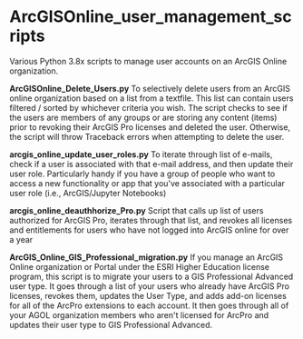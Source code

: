 # ArcGISOnline_user_management_scripts
Various Python 3.8x scripts to manage user accounts on an ArcGIS Online organization.

**ArcGISOnline_Delete_Users.py**
To selectively delete users from an ArcGIS online organization based on a list from a textfile.  This list can contain users filtered / sorted by whichever criteria you wish. The script checks to see if the users are members of any groups or are storing any content (items) prior to revoking their ArcGIS Pro licenses and deleted the user.  Otherwise, the script will throw Traceback errors when attempting to delete the user.

**arcgis_online_update_user_roles.py** 
To iterate through list of e-mails, check if a user is associated with that e-mail address, and then update their user role. Particularly handy if you have a group of people who want to access a new functionality or app that you've associated with a particular user role (i.e., ArcGIS/Jupyter Notebooks)

**arcgis_online_deauthhorize_Pro.py**
Script that calls up list of users authorized for ArcGIS Pro, iterates through that list, and revokes all licenses and entitlements for users who have not logged into ArcGIS online for over a year

**ArcGIS_Online_GIS_Professional_migration.py**
If you manage an ArcGIS Online organization or Portal under the ESRI Higher Education license program, this script is to migrate your users to a GIS Professional Advanced user type.  It goes through a list of your users who already have ArcGIS Pro licenses, revokes them, updates the User Type, and adds add-on licenses for all of the ArcPro extensions to each account.  It then goes through all of your AGOL organization members who aren't licensed for ArcPro and updates their user type to GIS Professional Advanced.
